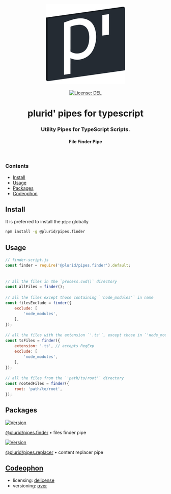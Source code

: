 <p align="center">
    <img src="https://raw.githubusercontent.com/plurid/plurid-pipes-typescript/master/about/identity/plurid-logo.png" height="250px">
    <br />
    <br />
    <a target="_blank" href="https://github.com/plurid/plurid-pipes-typescript/blob/master/LICENSE">
        <img src="https://img.shields.io/badge/license-DEL-blue.svg?colorB=1380C3&style=for-the-badge" alt="License: DEL">
    </a>
</p>



<h1 align="center">
    plurid' pipes for typescript
</h1>


<h3 align="center">
    Utility Pipes for TypeScript Scripts.
</h3>


<h4 align="center">
    File Finder Pipe
</h4>



<br />



### Contents

+ [Install](#install)
+ [Usage](#usage)
+ [Packages](#packages)
+ [Codeophon](#codeophon)



## Install

It is preferred to install the `pipe` globally

``` bash
npm install -g @plurid/pipes.finder
```



## Usage

``` javascript
// finder-script.js
const finder = require('@plurid/pipes.finder').default;


// all the files in the `process.cwd()` directory
const allFiles = finder();

// all the files except those containing `'node_modules'` in name
const filesExclude = finder({
    exclude: [
        'node_modules',
    ],
});

// all the files with the extension `'.ts'`, except those in `'node_modules'`
const tsFiles = finder({
    extension: '.ts', // accepts RegExp
    exclude: [
        'node_modules',
    ],
});

// all the files from the `'path/to/root'` directory
const rootedFiles = finder({
    root: 'path/to/root',
});
```



## Packages

<a target="_blank" href="https://www.npmjs.com/package/@plurid/pipes.finder">
    <img src="https://img.shields.io/npm/v/@plurid/pipes.finder.svg?logo=npm&colorB=1380C3&style=for-the-badge" alt="Version">
</a>

[@plurid/pipes.finder][pipes.finder] • files finder pipe

[pipes.finder]: https://github.com/plurid/plurid-pipes-typescript/tree/master/packages/finder


<a target="_blank" href="https://www.npmjs.com/package/@plurid/pipes.replacer">
    <img src="https://img.shields.io/npm/v/@plurid/pipes.replacer.svg?logo=npm&colorB=1380C3&style=for-the-badge" alt="Version">
</a>

[@plurid/pipes.replacer][pipes.replacer] • content replacer pipe

[pipes.replacer]: https://github.com/plurid/plurid-pipes-typescript/tree/master/packages/replacer



## [Codeophon](https://github.com/ly3xqhl8g9/codeophon)

+ licensing: [delicense](https://github.com/ly3xqhl8g9/delicense)
+ versioning: [αver](https://github.com/ly3xqhl8g9/alpha-versioning)
